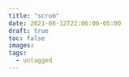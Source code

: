 ```yaml
---
title: "scrum"
date: 2021-08-12T22:06:06-05:00
draft: true
toc: false
images:
tags: 
  - untagged
---
```


